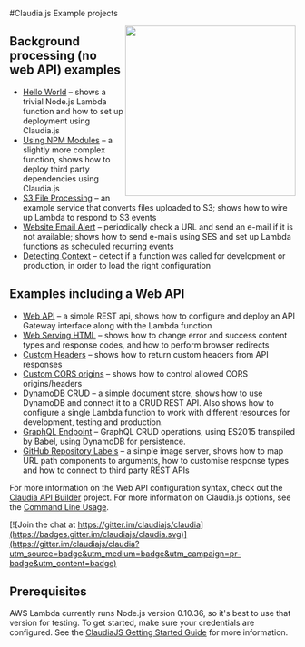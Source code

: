 #Claudia.js Example projects

<img src="https://claudiajs.github.io/claudiajs.com/assets/claudiajs.svg" height="300" align="right" />

## Background processing (no web API) examples
  * [Hello World](hello-world) &ndash; shows a trivial Node.js Lambda function and how to set up deployment using Claudia.js
  * [Using NPM Modules](using-npm-modules) &ndash; a slightly more complex function, shows how to deploy third party dependencies using Claudia.js
  * [S3 File Processing](s3-file-processing) &ndash; an example service that converts files uploaded to S3; shows how to wire up Lambda to respond to S3 events
  * [Website Email Alert](website-email-alert) &ndash; periodically check a URL and send an e-mail if it is not available; shows how to send e-mails using SES and set up Lambda functions as scheduled recurring events
  * [Detecting Context](detecting-context) &ndash; detect if a function was called for development or production, in order to load the right configuration 

## Examples including a Web API

  * [Web API](web-api) &ndash; a simple REST api, shows how to configure and deploy an API Gateway interface along with the Lambda function
  * [Web Serving HTML](web-serving-html) &ndash; shows how to change error and success content types and response codes, and how to perform browser redirects
  * [Custom Headers](web-api-custom-headers) &ndash; shows how to return custom headers from API responses
  * [Custom CORS origins](web-api-custom-cors) &ndash; shows how to control allowed CORS origins/headers
  * [DynamoDB CRUD](dynamodb-example) &ndash; a simple document store, shows how to use DynamoDB and connect it to a CRUD REST API. Also shows how to configure a single Lambda function to work with different resources for development, testing and production.
  * [GraphQL Endpoint](graphql-example) &ndash; GraphQL CRUD operations, using ES2015 transpiled by Babel, using DynamoDB for persistence.
  * [GitHub Repository Labels](github-repo-labels) &ndash; a simple image server, shows how to map URL path components to arguments, how to customise response types and how to connect to third party REST APIs

For more information on the Web API configuration syntax, check out the [Claudia API Builder](https://github.com/claudiajs/claudia-api-builder/blob/master/README.md) project. For more information on Claudia.js options, see the [Command Line Usage](https://github.com/claudiajs/claudia/blob/master/bin/usage.txt).

[![Join the chat at https://gitter.im/claudiajs/claudia](https://badges.gitter.im/claudiajs/claudia.svg)](https://gitter.im/claudiajs/claudia?utm_source=badge&utm_medium=badge&utm_campaign=pr-badge&utm_content=badge)

## Prerequisites

AWS Lambda currently runs Node.js version 0.10.36, so it's best to use that version for testing. To get started, make sure your credentials are configured. See the [ClaudiaJS Getting Started Guide](https://github.com/claudiajs/claudia/blob/master/getting_started.md) for more information.
